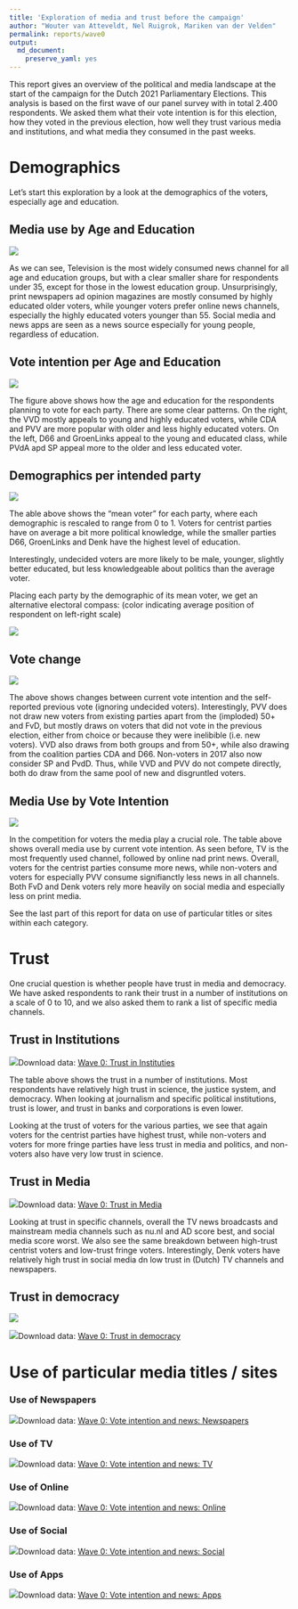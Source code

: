 ```yaml
---
title: 'Exploration of media and trust before the campaign'
author: "Wouter van Atteveldt, Nel Ruigrok, Mariken van der Velden"
permalink: reports/wave0
output: 
  md_document:
    preserve_yaml: yes
---
```


This report gives an overview of the political and media landscape at
the start of the campaign for the Dutch 2021 Parliamentary Elections.
This analysis is based on the first wave of our panel survey with in
total 2.400 respondents. We asked them what their vote intention is for
this election, how they voted in the previous election, how well they
trust various media and institutions, and what media they consumed in
the past weeks.

Demographics
============

Let’s start this exploration by a look at the demographics of the
voters, especially age and education.

Media use by Age and Education
------------------------------

![](unnamed-chunk-1-1.png)

As we can see, Television is the most widely consumed news channel for
all age and education groups, but with a clear smaller share for
respondents under 35, except for those in the lowest education group.
Unsurprisingly, print newspapers ad opinion magazines are mostly
consumed by highly educated older voters, while younger voters prefer
online news channels, especially the highly educated voters younger than
55. Social media and news apps are seen as a news source especially for
young people, regardless of education.

Vote intention per Age and Education
------------------------------------

![](unnamed-chunk-2-1.png)

The figure above shows how the age and education for the respondents
planning to vote for each party. There are some clear patterns. On the
right, the VVD mostly appeals to young and highly educated voters, while
CDA and PVV are more popular with older and less highly educated voters.
On the left, D66 and GroenLinks appeal to the young and educated class,
while PVdA apd SP appeal more to the older and less educated voter.

Demographics per intended party
-------------------------------

![](unnamed-chunk-3-1.png)

The able above shows the “mean voter” for each party, where each
demographic is rescaled to range from 0 to 1. Voters for centrist
parties have on average a bit more political knowledge, while the
smaller parties D66, GroenLinks and Denk have the highest level of
education.

Interestingly, undecided voters are more likely to be male, younger,
slightly better educated, but less knowledgeable about politics than the
average voter.

Placing each party by the demographic of its mean voter, we get an
alternative electoral compass: (color indicating average position of
respondent on left-right scale)

![](unnamed-chunk-4-1.png)

Vote change
-----------

![](vote-change-1.png)

The above shows changes between current vote intention and the
self-reported previous vote (ignoring undecided voters). Interestingly,
PVV does not draw new voters from existing parties apart from the
(imploded) 50+ and FvD, but mostly draws on voters that did not vote in
the previous election, either from choice or because they were
inelibible (i.e. new voters). VVD also draws from both groups and from
50+, while also drawing from the coalition parties CDA and D66.
Non-voters in 2017 also now consider SP and PvdD. Thus, while VVD and
PVV do not compete directly, both do draw from the same pool of new and
disgruntled voters.

Media Use by Vote Intention
---------------------------

![](wave0-media-party-1.png)

In the competition for voters the media play a crucial role. The table
above shows overall media use by current vote intention. As seen before,
TV is the most frequently used channel, followed by online nad print
news. Overall, voters for the centrist parties consume more news, while
non-voters and voters for especially PVV consume signifianctly less news
in all channels. Both FvD and Denk voters rely more heavily on social
media and especially less on print media.

See the last part of this report for data on use of particular titles or
sites within each category.

Trust
=====

One crucial question is whether people have trust in media and
democracy. We have asked respondents to rank their trust in a number of
institutions on a scale of 0 to 10, and we also asked them to rank a
list of specific media channels.

Trust in Institutions
---------------------

![](wave0-trust-institution-1.png)Download data: [Wave 0: Trust in
Instituties](Wave_0_Trust_in_Instituties.csv)

The table above shows the trust in a number of institutions. Most
respondents have relatively high trust in science, the justice system,
and democracy. When looking at journalism and specific political
institutions, trust is lower, and trust in banks and corporations is
even lower.

Looking at the trust of voters for the various parties, we see that
again voters for the centrist parties have highest trust, while
non-voters and voters for more fringe parties have less trust in media
and politics, and non-voters also have very low trust in science.

Trust in Media
--------------

![](wave0-trust-media-1.png)Download data: [Wave 0: Trust in
Media](Wave_0_Trust_in_Media.csv)

Looking at trust in specific channels, overall the TV news broadcasts
and mainstream media channels such as nu.nl and AD score best, and
social media score worst. We also see the same breakdown between
high-trust centrist voters and low-trust fringe voters. Interestingly,
Denk voters have relatively high trust in social media dn low trust in
(Dutch) TV channels and newspapers.

Trust in democracy
------------------

![](wave0-democracy-1.png)

![](wave0-democracy2-1.png)Download data: [Wave 0: Trust in
democracy](Wave_0_Trust_in_democracy.csv)

Use of particular media titles / sites
======================================

### Use of Newspapers

![](wave0-media-party-specific-1.png)Download data: [Wave 0: Vote
intention and news:
Newspapers](Wave_0_Vote_intention_and_news_Newspapers.csv)

### Use of TV

![](wave0-media-party-specific-2.png)Download data: [Wave 0: Vote
intention and news: TV](Wave_0_Vote_intention_and_news_TV.csv)

### Use of Online

![](wave0-media-party-specific-3.png)Download data: [Wave 0: Vote
intention and news: Online](Wave_0_Vote_intention_and_news_Online.csv)

### Use of Social

![](wave0-media-party-specific-4.png)Download data: [Wave 0: Vote
intention and news: Social](Wave_0_Vote_intention_and_news_Social.csv)

### Use of Apps

![](wave0-media-party-specific-5.png)Download data: [Wave 0: Vote
intention and news: Apps](Wave_0_Vote_intention_and_news_Apps.csv)
